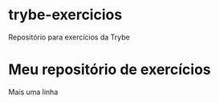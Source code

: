 # trybe-exercicios
Repositório para exercícios da Trybe

# Meu repositório de exercícios
Mais uma linha
